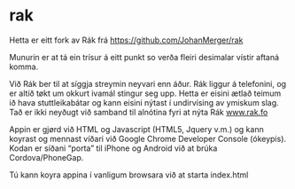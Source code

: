 # rak
Hetta er eitt fork av Rák frá https://github.com/JohanMerger/rak

Munurin er at tá ein trísur á eitt punkt so verða fleiri desimalar vístir aftaná komma.



Við Rák ber til at síggja streymin neyvari enn áður. Rák liggur á telefonini, og er altíð tøkt um okkurt ivamál stingur seg upp. Hetta er eisini ætlað teimum ið hava stuttleikabátar og kann eisini nýtast í undirvísing av ymiskum slag. Tað er ikki neyðugt við samband til alnótina fyri at nýta Rák www.rak.fo

Appin er gjørd við HTML og Javascript (HTML5, Jquery v.m.) og kann koyrast og mennast víðari við Google Chrome Developer Console (ókeypis). Kodan er síðani “porta” til iPhone og Android við at brúka Cordova/PhoneGap.

Tú kann koyra appina í vanligum browsara við at starta index.html
